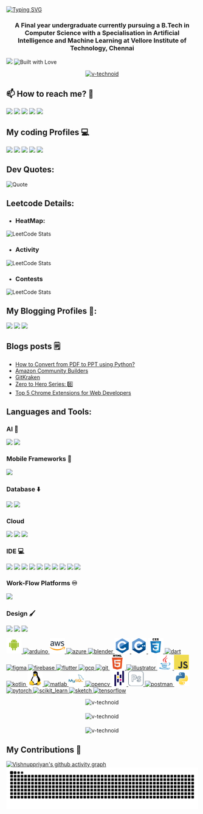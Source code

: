 <a href="https://git.io/typing-svg">
<img src="https://readme-typing-svg.demolab.com?font=Righteous&size=35&center=true&vCenter=true&width=500&height=70&duration=4000&lines=Heyy!+👋+I'm+Vishnuppriyan!" alt="Typing SVG" /></a>
<h3 align="center">A Final year undergraduate currently pursuing a B.Tech in Computer Science with a Specialisation in Artificial Intelligence and Machine Learning at Vellore Institute of Technology, Chennai</h3>

![](https://komarev.com/ghpvc/?username=v-technoid&abbreviated=true)
<img src="http://ForTheBadge.com/images/badges/built-with-love.svg" alt="Built with Love"/>

<p align="center"> <a href="https://github.com/ryo-ma/github-profile-trophy"><img src="https://github-profile-trophy.vercel.app/?username=v-technoid" alt="v-technoid" /></a> </p>

 ## 📫 How to reach me? 🤔
  [<img src = "https://img.shields.io/badge/Gmail-D14836?style=for-the-badge&logo=gmail&logoColor=white">](https://mail.google.com/mail/?view=cm&fs=1&to=vishnutechnophile@gmail.com) [<img src ="https://img.shields.io/badge/LinkedIn-0077B5?style=for-the-badge&logo=linkedin&logoColor=white">](https://linkedin.com/in/vishnuppriyan) [<img src ="https://img.shields.io/badge/Instagram-E4405F?style=for-the-badge&logo=instagram&logoColor=white">](https://www.instagram.com/vishnuppriyan_/) [<img src ="https://img.shields.io/badge/Twitter-1DA1F2?style=for-the-badge&logo=twitter&logoColor=white">](https://twitter.com/vishnuppriyan_) [<img src = "https://img.shields.io/badge/linktree-39E09B?style=for-the-badge&logo=linktree&logoColor=white">](https://linktr.ee/vishnuppriyan_)

 ## My coding Profiles 💻
  [<img src = "https://img.shields.io/badge/GeeksforGeeks-298D46?style=for-the-badge&logo=geeksforgeeks&logoColor=white">](https://auth.geeksforgeeks.org/user/vishnuppriyan_) [<img src = "https://img.shields.io/badge/-LeetCode-FFA116?style=for-the-badge&logo=LeetCode&logoColor=black">](https://leetcode.com/u/vishnuppriyan_/)
[<img src = "https://img.shields.io/badge/-Hackerrank-2EC866?style=for-the-badge&logo=HackerRank&logoColor=white">](https://www.hackerrank.com/profile/vishnuppriyan_) [<img src = "https://img.shields.io/badge/HackerEarth-%232C3454.svg?&style=for-the-badge&logo=HackerEarth&logoColor=Blue">](https://mail.google.com/mail/?view=cm&fs=1&to=vishnutechnophile@gmail.com) [<img src = "https://img.shields.io/badge/Codechef-%23B92B27.svg?&style=for-the-badge&logo=Codechef&logoColor=white">](https://mail.google.com/mail/?view=cm&fs=1&to=vishnutechnophile@gmail.com)

## Dev Quotes:

 ![Quote](https://github-readme-quotes-bay.vercel.app/quote?quoteCategory=programming&theme=dracula&animation=grow_out_in&font=Architect)

## Leetcode Details:

- ### HeatMap:
![LeetCode Stats](https://leetcard.jacoblin.cool/vishnuppriyan_?theme=dark&font=Noto%20Serif%20Yezidi&ext=heatmap)

- ### Activity
![LeetCode Stats](https://leetcard.jacoblin.cool/vishnuppriyan_?theme=dark&font=Noto%20Serif%20Yezidi&ext=activity)

- ### Contests
![LeetCode Stats](https://leetcard.jacoblin.cool/vishnuppriyan_?theme=dark&font=Noto%20Serif%20Yezidi&ext=contest)

## My Blogging Profiles 📖:
 [<img src = "https://img.shields.io/badge/Medium-12100E?style=for-the-badge&logo=medium&logoColor=white">](https://medium.com/@vishnuppriyan_) [<img src = "https://img.shields.io/badge/Hashnode-2962FF?style=for-the-badge&logo=hashnode&logoColor=white">](https://mail.google.com/mail/?view=cm&fs=1&to=vishnutechnophile@gmail.com) [<img src = "https://img.shields.io/badge/dev.to-0A0A0A?style=for-the-badge&logo=devdotto&logoColor=white">](https://mail.google.com/mail/?view=cm&fs=1&to=vishnutechnophile@gmail.com)

## Blogs posts 🗒️
<!-- BLOG-POST-LIST:START -->
- [How to Convert from PDF to PPT using Python?](https://medium.com/@vishnuppriyan_/how-to-convert-from-pdf-to-ppt-using-python-b9c6deb7283f?source=rss-50bc339b64bc------2)
- [Amazon Community Builders](https://medium.com/@vishnuppriyan_/amazon-community-builders-971bdf73650f?source=rss-50bc339b64bc------2)
- [GitKraken](https://medium.com/@vishnuppriyan_/mastering-git-workflow-with-gitkraken-a-comprehensive-guide-e5101377764e?source=rss-50bc339b64bc------2)
- [Zero to Hero Series: 0️⃣](https://medium.com/@vishnuppriyan_/streamline-your-development-process-with-these-5-cutting-edge-tech-stacks-6214899bd25e?source=rss-50bc339b64bc------2)
- [Top 5 Chrome Extensions for Web Developers](https://medium.com/@vishnuppriyan_/top-5-chrome-extensions-for-web-developers-ac2d0dbe286d?source=rss-50bc339b64bc------2)
<!-- BLOG-POST-LIST:END -->

<h2 align="left">Languages and Tools:</h2>

### AI 🤖
<img src = "https://img.shields.io/badge/TensorFlow-FF6F00?style=for-the-badge&logo=tensorflow&logoColor=white"> <img src="https://img.shields.io/badge/Weights_&_Biases-FFBE00?style=for-the-badge&logo=WeightsAndBiases&logoColor=white">

### Mobile Frameworks 📱

<img src = "https://img.shields.io/badge/Flutter-02569B?style=for-the-badge&logo=flutter&logoColor=white">

### Database ⬇️

<img src="https://img.shields.io/badge/MySQL-005C84?style=for-the-badge&logo=mysql&logoColor=white"> <img src="https://img.shields.io/badge/MongoDB-4EA94B?style=for-the-badge&logo=mongodb&logoColor=white">

### Cloud

<img src="https://img.shields.io/badge/Amazon_AWS-FF9900?style=for-the-badge&logo=amazonaws&logoColor=white"> <img src="https://img.shields.io/badge/Google_Cloud-4285F4?style=for-the-badge&logo=google-cloud&logoColor=white"> <img src="https://img.shields.io/badge/microsoft%20azure-0089D6?style=for-the-badge&logo=microsoft-azure&logoColor=white">

### IDE 💻

<img src="https://img.shields.io/badge/Arduino_IDE-00979D?style=for-the-badge&logo=arduino&logoColor=white"> <img src="https://img.shields.io/badge/Visual_Studio_Code-0078D4?style=for-the-badge&logo=visual%20studio%20code&logoColor=white"> <img src="https://img.shields.io/badge/Android_Studio-3DDC84?style=for-the-badge&logo=android-studio&logoColor=white"> <img src = "https://img.shields.io/badge/Xcode-007ACC?style=for-the-badge&logo=Xcode&logoColor=white"> <img src="https://img.shields.io/badge/Colab-F9AB00?style=for-the-badge&logo=googlecolab&color=525252"> <img src="https://img.shields.io/badge/PyCharm-000000.svg?&style=for-the-badge&logo=PyCharm&logoColor=white"> <img src="https://img.shields.io/badge/Notepad++-90E59A.svg?style=for-the-badge&logo=notepad%2B%2B&logoColor=black"> <img src="https://img.shields.io/badge/PyCharm-000000.svg?&style=for-the-badge&logo=PyCharm&logoColor=white"> <img src="https://img.shields.io/badge/RStudio-75AADB?style=for-the-badge&logo=RStudio&logoColor=white"> <img src="https://img.shields.io/badge/Eclipse-2C2255?style=for-the-badge&logo=eclipse&logoColor=white">

### Work-Flow Platforms ♾️

<img src="https://img.shields.io/badge/Jira-0052CC?style=for-the-badge&logo=Jira&logoColor=white">

### Design 🖌️

<img src="https://img.shields.io/badge/Figma-F24E1E?style=for-the-badge&logo=figma&logoColor=white"> <img src="https://img.shields.io/badge/Canva-%2300C4CC.svg?&style=for-the-badge&logo=Canva&logoColor=white"> <img src="https://img.shields.io/badge/Framer-black?style=for-the-badge&logo=framer&logoColor=blue">
<p align="left"> <a href="https://developer.android.com" target="_blank" rel="noreferrer"> <img src="https://raw.githubusercontent.com/devicons/devicon/master/icons/android/android-original-wordmark.svg" alt="android" width="40" height="40"/> </a> <a href="https://www.arduino.cc/" target="_blank" rel="noreferrer"> <img src="https://cdn.worldvectorlogo.com/logos/arduino-1.svg" alt="arduino" width="40" height="40"/> </a> <a href="https://aws.amazon.com" target="_blank" rel="noreferrer"> <img src="https://raw.githubusercontent.com/devicons/devicon/master/icons/amazonwebservices/amazonwebservices-original-wordmark.svg" alt="aws" width="40" height="40"/> </a> <a href="https://azure.microsoft.com/en-in/" target="_blank" rel="noreferrer"> <img src="https://www.vectorlogo.zone/logos/microsoft_azure/microsoft_azure-icon.svg" alt="azure" width="40" height="40"/> </a> <a href="https://www.blender.org/" target="_blank" rel="noreferrer"> <img src="https://download.blender.org/branding/community/blender_community_badge_white.svg" alt="blender" width="40" height="40"/> </a> <a href="https://www.cprogramming.com/" target="_blank" rel="noreferrer"> <img src="https://raw.githubusercontent.com/devicons/devicon/master/icons/c/c-original.svg" alt="c" width="40" height="40"/> </a> <a href="https://www.w3schools.com/cpp/" target="_blank" rel="noreferrer"> <img src="https://raw.githubusercontent.com/devicons/devicon/master/icons/cplusplus/cplusplus-original.svg" alt="cplusplus" width="40" height="40"/> </a> <a href="https://www.w3schools.com/css/" target="_blank" rel="noreferrer"> <img src="https://raw.githubusercontent.com/devicons/devicon/master/icons/css3/css3-original-wordmark.svg" alt="css3" width="40" height="40"/> </a> <a href="https://dart.dev" target="_blank" rel="noreferrer"> <img src="https://www.vectorlogo.zone/logos/dartlang/dartlang-icon.svg" alt="dart" width="40" height="40"/> </a> <a href="https://www.figma.com/" target="_blank" rel="noreferrer"> <img src="https://www.vectorlogo.zone/logos/figma/figma-icon.svg" alt="figma" width="40" height="40"/> </a> <a href="https://firebase.google.com/" target="_blank" rel="noreferrer"> <img src="https://www.vectorlogo.zone/logos/firebase/firebase-icon.svg" alt="firebase" width="40" height="40"/> </a> <a href="https://flutter.dev" target="_blank" rel="noreferrer"> <img src="https://www.vectorlogo.zone/logos/flutterio/flutterio-icon.svg" alt="flutter" width="40" height="40"/> </a> <a href="https://cloud.google.com" target="_blank" rel="noreferrer"> <img src="https://www.vectorlogo.zone/logos/google_cloud/google_cloud-icon.svg" alt="gcp" width="40" height="40"/> </a> <a href="https://git-scm.com/" target="_blank" rel="noreferrer"> <img src="https://www.vectorlogo.zone/logos/git-scm/git-scm-icon.svg" alt="git" width="40" height="40"/> </a> <a href="https://www.w3.org/html/" target="_blank" rel="noreferrer"> <img src="https://raw.githubusercontent.com/devicons/devicon/master/icons/html5/html5-original-wordmark.svg" alt="html5" width="40" height="40"/> </a> <a href="https://www.adobe.com/in/products/illustrator.html" target="_blank" rel="noreferrer"> <img src="https://www.vectorlogo.zone/logos/adobe_illustrator/adobe_illustrator-icon.svg" alt="illustrator" width="40" height="40"/> </a> <a href="https://www.java.com" target="_blank" rel="noreferrer"> <img src="https://raw.githubusercontent.com/devicons/devicon/master/icons/java/java-original.svg" alt="java" width="40" height="40"/> </a> <a href="https://developer.mozilla.org/en-US/docs/Web/JavaScript" target="_blank" rel="noreferrer"> <img src="https://raw.githubusercontent.com/devicons/devicon/master/icons/javascript/javascript-original.svg" alt="javascript" width="40" height="40"/> </a> <a href="https://kotlinlang.org" target="_blank" rel="noreferrer"> <img src="https://www.vectorlogo.zone/logos/kotlinlang/kotlinlang-icon.svg" alt="kotlin" width="40" height="40"/> </a> <a href="https://www.linux.org/" target="_blank" rel="noreferrer"> <img src="https://raw.githubusercontent.com/devicons/devicon/master/icons/linux/linux-original.svg" alt="linux" width="40" height="40"/> </a> <a href="https://www.mathworks.com/" target="_blank" rel="noreferrer"> <img src="https://upload.wikimedia.org/wikipedia/commons/2/21/Matlab_Logo.png" alt="matlab" width="40" height="40"/> </a> <a href="https://www.mysql.com/" target="_blank" rel="noreferrer"> <img src="https://raw.githubusercontent.com/devicons/devicon/master/icons/mysql/mysql-original-wordmark.svg" alt="mysql" width="40" height="40"/> </a> <a href="https://opencv.org/" target="_blank" rel="noreferrer"> <img src="https://www.vectorlogo.zone/logos/opencv/opencv-icon.svg" alt="opencv" width="40" height="40"/> </a> <a href="https://pandas.pydata.org/" target="_blank" rel="noreferrer"> <img src="https://raw.githubusercontent.com/devicons/devicon/2ae2a900d2f041da66e950e4d48052658d850630/icons/pandas/pandas-original.svg" alt="pandas" width="40" height="40"/> </a> <a href="https://www.photoshop.com/en" target="_blank" rel="noreferrer"> <img src="https://raw.githubusercontent.com/devicons/devicon/master/icons/photoshop/photoshop-line.svg" alt="photoshop" width="40" height="40"/> </a> <a href="https://postman.com" target="_blank" rel="noreferrer"> <img src="https://www.vectorlogo.zone/logos/getpostman/getpostman-icon.svg" alt="postman" width="40" height="40"/> </a> <a href="https://www.python.org" target="_blank" rel="noreferrer"> <img src="https://raw.githubusercontent.com/devicons/devicon/master/icons/python/python-original.svg" alt="python" width="40" height="40"/> </a> <a href="https://pytorch.org/" target="_blank" rel="noreferrer"> <img src="https://www.vectorlogo.zone/logos/pytorch/pytorch-icon.svg" alt="pytorch" width="40" height="40"/> </a> <a href="https://scikit-learn.org/" target="_blank" rel="noreferrer"> <img src="https://upload.wikimedia.org/wikipedia/commons/0/05/Scikit_learn_logo_small.svg" alt="scikit_learn" width="40" height="40"/> </a> <a href="https://www.sketch.com/" target="_blank" rel="noreferrer"> <img src="https://www.vectorlogo.zone/logos/sketchapp/sketchapp-icon.svg" alt="sketch" width="40" height="40"/> </a> <a href="https://www.tensorflow.org" target="_blank" rel="noreferrer"> <img src="https://www.vectorlogo.zone/logos/tensorflow/tensorflow-icon.svg" alt="tensorflow" width="40" height="40"/> </a></p>

<div style="display: flex; flex-direction: column; align-items: center; gap: 20px;">
        <img align="left" src="https://github-readme-stats.vercel.app/api/top-langs?username=v-technoid&show_icons=true&locale=en&layout=compact" alt="v-technoid" style="flex: 1;" />
  <img align="center" src="https://github-readme-stats.vercel.app/api?username=v-technoid&show_icons=true&locale=en" alt="v-technoid" style="max-width: 100%;"/>

  <img align="center" src="https://github-readme-streak-stats.herokuapp.com/?user=v-technoid&" alt="v-technoid" style="max-width: 100%;"/>
</div>

<h2> My Contributions 🌟</h2>

[![Vishnuppriyan's github activity graph](https://github-readme-activity-graph.vercel.app/graph?username=v-technoid&bg_color=000000&color=ffffff&line=d266f9&point=ffffff&area=true&hide_border=true)](https://github.com/ashutosh00710/github-readme-activity-graph)
<br>
<img alt="snake eating my contributions" src="https://raw.githubusercontent.com/v-technoid/v-technoid/output/github-contribution-grid-snake.svg"/>
